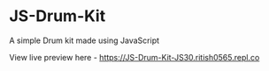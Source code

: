 # JS-Drum-Kit
A simple Drum kit made using JavaScript

View live preview here - https://JS-Drum-Kit-JS30.ritish0565.repl.co

